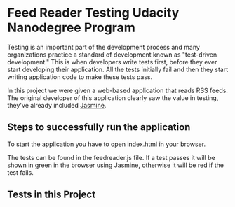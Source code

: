 # Feed Reader Testing Udacity Nanodegree Program

Testing is an important part of the development process and many organizations practice a standard of development known as "test-driven development." This is when developers write tests first, before they ever start developing their application. All the tests initially fail and then they start writing application code to make these tests pass.

In this project we were given a web-based application that reads RSS feeds. The original developer of this application clearly saw the value in testing, they've already included [Jasmine](http://jasmine.github.io/).

## Steps to successfully run the application

To start the application you have to open index.html in your browser.

The tests can be found in the feedreader.js file. If a test passes it will be shown in green in the browser using Jasmine, otherwise it will be red if the test fails.

## Tests in this Project
